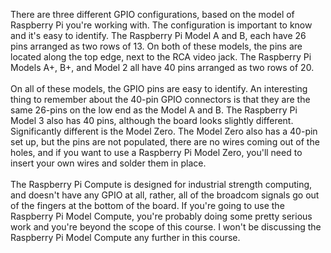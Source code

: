 There are three different GPIO configurations, based on the model of Raspberry Pi you're working with. The configuration is important to know and it's easy to identify. The Raspberry Pi Model A and B, each have 26 pins arranged as two rows of 13. On both of these models, the pins are located along the top edge, next to the RCA video jack. The Raspberry Pi Models A+, B+, and Model 2 all have 40 pins arranged as two rows of 20.
<br/>
<br/>
On all of these models, the GPIO pins are easy to identify. An interesting thing to remember about the 40-pin GPIO connectors is that they are the same 26-pins on the low end as the Model A and B. The Raspberry Pi Model 3 also has 40 pins, although the board looks slightly different. Significantly different is the Model Zero. The Model Zero also has a 40-pin set up, but the pins are not populated, there are no wires coming out of the holes, and if you want to use a Raspberry Pi Model Zero, you'll need to insert your own wires and solder them in place.
<br/><br/>
The Raspberry Pi Compute is designed for industrial strength computing, and doesn't have any GPIO at all, rather, all of the broadcom signals go out of the fingers at the bottom of the board. If you're going to use the Raspberry Pi Model Compute, you're probably doing some pretty serious work and you're beyond the scope of this course. I won't be discussing the Raspberry Pi Model Compute any further in this course.
<br/><br/>
